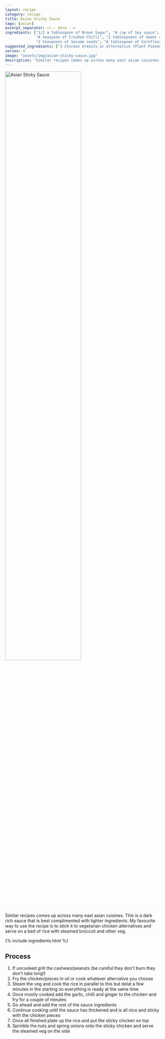 ```yaml
---
layout: recipe
category: recipe
title: Asian Sticky Sauce
tags: [asian]
excerpt_separator: <!-- more -->
ingredients: ["1/2 a tablespoon of Brown Sugar", "A cup of Soy sauce", "2 teaspoons of Ground Ginger", "3 Garlic cloves",
              "A teaspoon of Crushed Chilli", "2 tablespoons of Sweet chilli sauce", "A tablespoon of Honey", 
              "2 teaspoons of Sesame seeds", "A tablespoon of Cornflour", "2 tablespoons of Oyster Sauce"]
suggested_ingredients: ["3 Chicken breasts or alternative (Plant Pioneer chicken pieces from Sainsburys worked really well!)", "Cashew Nuts or Peanuts", "Spring Onions", "Long Grain or Jasmin Rice", "Broccoli", "Green Beans"]
serves: 4
image: "assets/img/asian-sticky-sauce.jpg"
description: "Similar recipes comes up across many east asian cuisines. This is a dark rich sauce that is best complimented with lighter ingredients. My favourite way to use the recipe is to stick it to vegetarian chicken alternatives and serve on a bed of rice with steamed broccoli and other veg."
---
```


<div class="row">
    <div class="col">
        <img src="{{ 'assets/img/asian-sticky-sauce.jpg' | relative_url }}" alt="Asian Sticky Sauce" style="width: 70%;"/>
    </div>
    <div class="col">
        Similar recipes comes up across many east asian cuisines. This is a dark rich sauce that is best complimented with lighter ingredients. My favourite way to use the recipe is to stick it to vegetarian chicken alternatives and serve on a bed of rice with steamed broccoli and other veg.
    </div>
</div> 


<!-- more -->

{% include ingredients.html %}

## Process

1. If uncooked grill the cashews/peanuts (be careful they don't burn they don't take long!)
2. Fry the chicken/pieces in oil or cook whatever alternative you choose
3. Steam the veg and cook the rice in parallel to this but delat a few minutes in the starting so everything is ready at the same time
4. Once mostly cooked add the garlic, chilli and ginger to the chicken and fry for a couple of minutes
5. Go ahead and add the rest of the sauce ingredients 
6. Continue cooking until the sauce has thickened and is all nice and sticky with the chicken pieces
7. Once all finished plate up the rice and put the sticky chicken on top
8. Sprinkle the nuts and spring onions onto the sticky chicken and serve the steamed veg on the side
